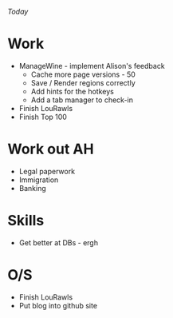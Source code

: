 _Today_

# Work
  * ManageWine - implement Alison's feedback
    - Cache more page versions - 50
    - Save / Render regions correctly
    - Add hints for the hotkeys
    - Add a tab manager to check-in
  * Finish LouRawls
  * Finish Top 100

# Work out AH
  * Legal paperwork
  * Immigration
  * Banking

# Skills
  * Get better at DBs - ergh

# O/S
  * Finish LouRawls
  * Put blog into github site
